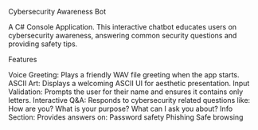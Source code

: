 Cybersecurity Awareness Bot

A C# Console Application. This interactive chatbot educates users on cybersecurity awareness, answering common security questions and providing safety tips.

Features

Voice Greeting: Plays a friendly WAV file greeting when the app starts.
ASCII Art: Displays a welcoming ASCII UI for aesthetic presentation.
Input Validation: Prompts the user for their name and ensures it contains only letters.
Interactive Q&A: Responds to cybersecurity related questions like:
How are you?
What is your purpose?
What can I ask you about?
Info Section: Provides answers on:
Password safety
Phishing
Safe browsing
